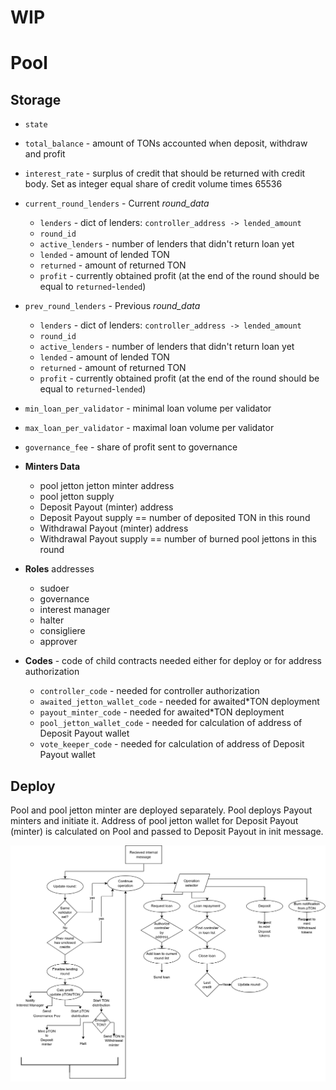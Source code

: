# WIP
# Pool

## Storage

- `state`
- `total_balance` - amount of TONs accounted when deposit, withdraw and profit
- `interest_rate` - surplus of credit that should be returned with credit body. Set as integer equal share of credit volume times 65536
- `current_round_lenders` - Current _round\_data_
  * `lenders` - dict of lenders: `controller_address -> lended_amount`
  * `round_id`
  * `active_lenders` - number of lenders that didn't return loan yet
  * `lended` - amount of lended TON
  * `returned` - amount of returned TON
  * `profit` - currently obtained profit (at the end of the round should be equal to `returned`-`lended`)
- `prev_round_lenders` - Previous _round\_data_
  * `lenders` - dict of lenders: `controller_address -> lended_amount`
  * `round_id`
  * `active_lenders` - number of lenders that didn't return loan yet
  * `lended` - amount of lended TON
  * `returned` - amount of returned TON
  * `profit` - currently obtained profit (at the end of the round should be equal to `returned`-`lended`)
- `min_loan_per_validator` - minimal loan volume per validator
- `max_loan_per_validator` - maximal loan volume per validator
- `governance_fee` - share of profit sent to governance

- **Minters Data**
  * pool jetton jetton minter address
  * pool jetton supply
  * Deposit Payout (minter) address
  * Deposit Payout supply == number of deposited TON in this round
  * Withdrawal Payout (minter) address
  * Withdrawal Payout supply == number of burned pool jettons in this round

- **Roles** addresses
  * sudoer
  * governance
  * interest manager
  * halter
  * consigliere
  * approver

- **Codes** - code of child contracts needed either for deploy or for address authorization
  * `controller_code` - needed for controller authorization
  * `awaited_jetton_wallet_code` - needed for awaited*TON deployment
  * `payout_minter_code` - needed for awaited*TON deployment
  * `pool_jetton_wallet_code` - needed for calculation of address of Deposit Payout wallet
  * `vote_keeper_code` - needed for calculation of address of Deposit Payout wallet

## Deploy

Pool and pool jetton minter are deployed separately. Pool deploys Payout minters and initiate it. Address of pool jetton wallet for Deposit Payout (minter) is calculated on Pool and passed to Deposit Payout in init message.

![scheme](images/pool-scheme.png)

